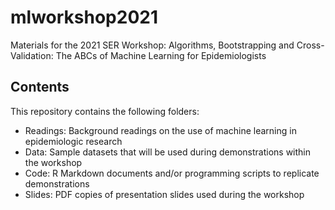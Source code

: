 # mlworkshop2021

Materials for the 2021 SER Workshop: Algorithms, Bootstrapping and Cross-Validation: The ABCs of Machine Learning for Epidemiologists

## Contents

This repository contains the following folders:

  * Readings: Background readings on the use of machine learning in epidemiologic research
  * Data: Sample datasets that will be used during demonstrations within the workshop
  * Code: R Markdown documents and/or programming scripts to replicate demonstrations
  * Slides: PDF copies of presentation slides used during the workshop